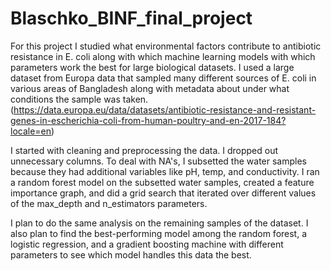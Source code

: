 # Blaschko_BINF_final_project

For this project I studied what environmental factors contribute to antibiotic resistance in E. coli along with which machine learning models with which parameters work the best for large biological datasets. I used a large dataset from Europa data that sampled many different sources of E. coli in various areas of Bangladesh along with metadata about under what conditions the sample was taken. (https://data.europa.eu/data/datasets/antibiotic-resistance-and-resistant-genes-in-escherichia-coli-from-human-poultry-and-en-2017-184?locale=en)

I started with cleaning and preprocessing the data. I dropped out unnecessary columns. To deal with NA's, I subsetted the water samples because they had additional variables like pH, temp, and conductivity. I ran a random forest model on the subsetted water samples, created a feature importance graph, and did a grid search that iterated over different values of the max_depth and n_estimators parameters.

I plan to do the same analysis on the remaining samples of the dataset. I also plan to find the best-performing model among the random forest, a logistic regression, and a gradient boosting machine with different parameters to see which model handles this data the best. 
